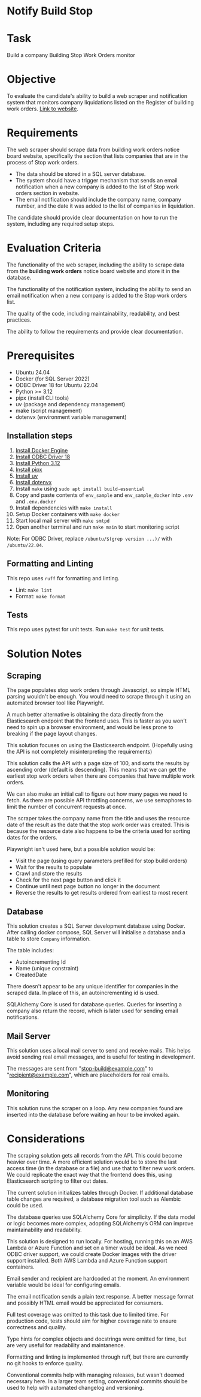 # Notify Build Stop

# Task
Build a company Building Stop Work Orders monitor

# Objective
To evaluate the candidate's ability to build a web scraper and notification system that monitors company liquidations listed on the Register of building work orders. [Link to website](www.nsw.gov.au/departments-and-agencies/building-commission/register-of-building-work-orders).

# Requirements
The web scraper should scrape data from building work orders notice board website, specifically the section that lists companies that are in the process of Stop work orders.
* The data should be stored in a SQL server database.
* The system should have a trigger mechanism that sends an email notification when a new company is added to the list of Stop work orders section in website.
* The email notification should include the company name, company number, and the date it was added to the list of companies in liquidation.

The candidate should provide clear documentation on how to run the system, including any required setup steps.

# Evaluation Criteria
The functionality of the web scraper, including the ability to scrape data from the **building work orders** notice board website and store it in the database.

The functionality of the notification system, including the ability to send an email notification when a new company is added to the Stop work orders list.

The quality of the code, including maintainability, readability, and best practices.

The ability to follow the requirements and provide clear documentation.

# Prerequisites
* Ubuntu 24.04
* Docker (for SQL Server 2022)
* ODBC Driver 18 for Ubuntu 22.04
* Python >= 3.12
* pipx (install CLI tools)
* uv (package and dependency management)
* make (script management)
* dotenvx (environment variable management)

## Installation steps
1. [Install Docker Engine](https://docs.docker.com/engine/install/)
2. [Install ODBC Driver 18](https://learn.microsoft.com/en-us/sql/connect/odbc/linux-mac/installing-the-microsoft-odbc-driver-for-sql-server?view=sql-server-ver17&tabs=ubuntu18-install%2Calpine17-install%2Cdebian8-install%2Credhat7-13-install%2Crhel7-offline)
3. [Install Python 3.12](https://www.python.org/downloads/)
4. [Install pipx](https://github.com/pypa/pipx)
5. [Install uv](https://github.com/astral-sh/uv)
6. [Install dotenvx](https://dotenvx.com/docs/install)
7. Install `make` using `sudo apt install build-essential`
8. Copy and paste contents of `env_sample` and `env_sample_docker` into `.env` and `.env.docker`
9. Install dependencies with `make install`
10. Setup Docker containers with `make docker`
11. Start local mail server with `make smtpd`
12. Open another terminal and run `make main` to start monitoring script

Note: For ODBC Driver, replace `/ubuntu/$(grep version ...)/` with `/ubuntu/22.04`.

## Formatting and Linting
This repo uses `ruff` for formatting and linting.
* Lint: `make lint`
* Format: `make format`

## Tests
This repo uses pytest for unit tests. Run `make test` for unit tests.

# Solution Notes
## Scraping
The page populates stop work orders through Javascript, so simple HTML parsing wouldn't be enough. You would need to scrape through it using an automated browser tool like Playwright.

A much better alternative is obtaining the data directly from the Elasticsearch endpoint that the frontend uses. This is faster as you won't need to spin up a browser environment, and would be less prone to breaking if the page layout changes.

This solution focuses on using the Elasticsearch endpoint. (Hopefully using the API is not completely misinterpreting the requirements)

This solution calls the API with a page size of 100, and sorts the results by ascending order (default is descending). 
This means that we can get the earliest stop work orders when there are companies that have multiple work orders.

We can also make an initial call to figure out how many pages we need to fetch. As there are possible API throttling concerns,
we use semaphores to limit the number of concurrent requests at once.

The scraper takes the company name from the title and uses the resource date of the result as the date that the stop work order was created. This is because the resource date also happens to be the criteria used for sorting dates for the orders.


Playwright isn't used here, but a possible solution would be:
* Visit the page (using query parameters prefilled for stop build orders)
* Wait for the results to populate
* Crawl and store the results
* Check for the next page button and click it
* Continue until next page button no longer in the document
* Reverse the results to get results ordered from earliest to most recent

## Database
This solution creates a SQL Server development database using Docker. After calling docker compose, SQL Server will initialise a database and a table to store `Company` information.

The table includes:
* Autoincrementing Id
* Name (unique constraint)
* CreatedDate

There doesn't appear to be any unique identifier for companies in the scraped data. In place of this, an autoincrementing id is used.

SQLAlchemy Core is used for database queries. Queries for inserting a company also return the record, which is later used for sending email notifications.

## Mail Server
This solution uses a local mail server to send and receive mails. This helps avoid sending real email messages, and is useful for testing in development.

The messages are sent from "stop-build@example.com" to "recipient@example.com", which are placeholders for real emails. 

## Monitoring
This solution runs the scraper on a loop. Any new companies found are inserted into the database before waiting an hour to be invoked again.

# Considerations
The scraping solution gets all records from the API. This could become heavier over time. A more efficient solution would be to store the last access time (in the database or a file) and use that to filter new work orders.  
We could replicate the exact way that the frontend does this, using Elasticsearch scripting to filter out dates.

The current solution initializes tables through Docker. If additional database table changes are required, a database migration tool such as Alembic could be used.

The database queries use SQLAlchemy Core for simplicity. If the data model or logic becomes more complex, adopting SQLAlchemy’s ORM can improve maintainability and readability.

This solution is designed to run locally. For hosting, running this on an AWS Lambda or Azure Function and set on a timer would be ideal. As we need ODBC driver support, we could create Docker images with the driver support installed. Both AWS Lambda and Azure Function support containers.

Email sender and recipient are hardcoded at the moment. An environment variable would be ideal for configuring emails.

The email notification sends a plain text response. A better message format and possibly HTML email would be appreciated for consumers.

Full test coverage was omitted to this task due to limited time. For production code, tests should aim for higher coverage rate to ensure correctness and quality.

Type hints for complex objects and docstrings were omitted for time, but are very useful for readability and maintanence.

Formatting and linting is implemented through ruff, but there are currently no git hooks to enforce quality.

Conventional commits help with managing releases, but wasn't deemed necessary here. In a larger team setting, conventional commits should be used to help with automated changelog and versioning.
